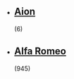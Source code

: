 

<div id="searchCategoryContainer" class="scroll-pane lazy-scroll jspScrollable" tabindex="0" style="overflow: hidden; padding: 0px; width: 180px;">
                
<div class="jspContainer" style="width: 180px; height: 175px;"><div class="jspPane" style="padding: 0px 7px 0px 0px; top: -1987px; width: 163px;"><ul>
        <li class="cl2" data-categorybreadcrumbid="246467">
                <a href="/aion" title="Aion"><h2 class="">Aion</h2></a>
                <span class="">(6)</span>
            </li>
        <li class="cl2" data-categorybreadcrumbid="3545">
                <a href="/alfa-romeo" title="Alfa Romeo"><h2 class="">Alfa Romeo</h2></a>
                <span class="">(945)</span>
            </li>
        <li class="cl2" data-categorybreadcrumbid="118035">
                <a href="/anadol" title="Anadol"><h2 class="">Anadol</h2></a>
                <span class="">(4)</span>
            </li>
        <li class="cl2" data-categorybreadcrumbid="249395">
                <a href="/arora" title="Arora"><h2 class="">Arora</h2></a>
                <span class="">(10)</span>
            </li>
        <li class="cl2" data-categorybreadcrumbid="3548">
                <a href="/aston-martin" title="Aston Martin"><h2 class="">Aston Martin</h2></a>
                <span class="">(65)</span>
            </li>
        <li class="cl2" data-categorybreadcrumbid="3549">
                <a href="/audi" title="Audi"><h2 class="">Audi</h2></a>
                <span class="">(15.431)</span>
            </li>
        <li class="cl2" data-categorybreadcrumbid="16222">
                <a href="/bentley" title="Bentley"><h2 class="">Bentley</h2></a>
                <span class="">(104)</span>
            </li>
        <li class="cl2" data-categorybreadcrumbid="3551">
                <a href="/bmw" title="BMW"><h2 class="">BMW</h2></a>
                <span class="">(28.064)</span>
            </li>
        <li class="cl2" data-categorybreadcrumbid="18426">
                <a href="/buick" title="Buick"><h2 class="">Buick</h2></a>
                <span class="">(9)</span>
            </li>
        <li class="cl2" data-categorybreadcrumbid="252586">
                <a href="/byd" title="BYD"><h2 class="">BYD</h2></a>
                <span class="">(9)</span>
            </li>
        <li class="cl2" data-categorybreadcrumbid="3554">
                <a href="/cadillac" title="Cadillac"><h2 class="">Cadillac</h2></a>
                <span class="">(39)</span>
            </li>
        <li class="cl2" data-categorybreadcrumbid="253384">
                <a href="/cenntro" title="Cenntro"><h2 class="">Cenntro</h2></a>
                <span class="">(1)</span>
            </li>
        <li class="cl2" data-categorybreadcrumbid="23271">
                <a href="/chery" title="Chery"><h2 class="">Chery</h2></a>
                <span class="">(113)</span>
            </li>
        <li class="cl2" data-categorybreadcrumbid="3555">
                <a href="/chevrolet" title="Chevrolet"><h2 class="">Chevrolet</h2></a>
                <span class="">(4.455)</span>
            </li>
        <li class="cl2" data-categorybreadcrumbid="3556">
                <a href="/chrysler" title="Chrysler"><h2 class="">Chrysler</h2></a>
                <span class="">(331)</span>
            </li>
        <li class="cl2" data-categorybreadcrumbid="3557">
                <a href="/citroen" title="Citroen"><h2 class="">Citroen</h2></a>
                <span class="">(10.347)</span>
            </li>
        <li class="cl2" data-categorybreadcrumbid="246122">
                <a href="/cupra" title="Cupra"><h2 class="">Cupra</h2></a>
                <span class="">(162)</span>
            </li>
        <li class="cl2" data-categorybreadcrumbid="3559">
                <a href="/dacia" title="Dacia"><h2 class="">Dacia</h2></a>
                <span class="">(4.366)</span>
            </li>
        <li class="cl2" data-categorybreadcrumbid="3560">
                <a href="/daewoo" title="Daewoo"><h2 class="">Daewoo</h2></a>
                <span class="">(149)</span>
            </li>
        <li class="cl2" data-categorybreadcrumbid="3561">
                <a href="/daihatsu" title="Daihatsu"><h2 class="">Daihatsu</h2></a>
                <span class="">(159)</span>
            </li>
        <li class="cl2" data-categorybreadcrumbid="3562">
                <a href="/dodge" title="Dodge"><h2 class="">Dodge</h2></a>
                <span class="">(58)</span>
            </li>
        <li class="cl2" data-categorybreadcrumbid="233138">
                <a href="/ds-automobiles" title="DS Automobiles"><h2 class="">DS Automobiles</h2></a>
                <span class="">(369)</span>
            </li>
        <li class="cl2" data-categorybreadcrumbid="3564">
                <a href="/ferrari" title="Ferrari"><h2 class="">Ferrari</h2></a>
                <span class="">(131)</span>
            </li>
        <li class="cl2" data-categorybreadcrumbid="3607">
                <a href="/fiat" title="Fiat"><h2 class="">Fiat</h2></a>
                <span class="">(38.966)</span>
            </li>
        <li class="cl2" data-categorybreadcrumbid="3565">
                <a href="/ford" title="Ford"><h2 class="">Ford</h2></a>
                <span class="">(26.449)</span>
            </li>
        <li class="cl2" data-categorybreadcrumbid="90019">
                <a href="/geely" title="Geely"><h2 class="">Geely</h2></a>
                <span class="">(198)</span>
            </li>
        <li class="cl2" data-categorybreadcrumbid="3567">
                <a href="/honda" title="Honda"><h2 class="">Honda</h2></a>
                <span class="">(12.626)</span>
            </li>
        <li class="cl2" data-categorybreadcrumbid="3568">
                <a href="/hyundai" title="Hyundai"><h2 class="">Hyundai</h2></a>
                <span class="">(20.231)</span>
            </li>
        <li class="cl2" data-categorybreadcrumbid="253780">
                <a href="/i-go" title="I-GO"><h2 class="">I-GO</h2></a>
                <span class="">(3)</span>
            </li>
        <li class="cl2" data-categorybreadcrumbid="22194">
                <a href="/ikco" title="Ikco"><h2 class="">Ikco</h2></a>
                <span class="">(20)</span>
            </li>
        <li class="cl2" data-categorybreadcrumbid="89919">
                <a href="/infiniti" title="Infiniti"><h2 class="">Infiniti</h2></a>
                <span class="">(47)</span>
            </li>
        <li class="cl2" data-categorybreadcrumbid="3571">
                <a href="/jaguar" title="Jaguar"><h2 class="">Jaguar</h2></a>
                <span class="">(460)</span>
            </li>
        <li class="cl2" data-categorybreadcrumbid="252457">
                <a href="/jiayuan" title="Jiayuan"><h2 class="">Jiayuan</h2></a>
                <span class="">(2)</span>
            </li>
        <li class="cl2" data-categorybreadcrumbid="252402">
                <a href="/jinpeng" title="Jinpeng"><h2 class="">Jinpeng</h2></a>
                <span class="">(1)</span>
            </li>
        <li class="cl2" data-categorybreadcrumbid="251888">
                <a href="/joyce" title="Joyce"><h2 class="">Joyce</h2></a>
                <span class="">(6)</span>
            </li>
        <li class="cl2" data-categorybreadcrumbid="236747">
                <a href="/katren" title="Katren"><h2 class="">Katren</h2></a>
                <span class="">(1)</span>
            </li>
        <li class="cl2" data-categorybreadcrumbid="3572">
                <a href="/kia" title="Kia"><h2 class="">Kia</h2></a>
                <span class="">(3.366)</span>
            </li>
        <li class="cl2" data-categorybreadcrumbid="251929">
                <a href="/kuba" title="Kuba"><h2 class="">Kuba</h2></a>
                <span class="">(40)</span>
            </li>
        <li class="cl2" data-categorybreadcrumbid="3573">
                <a href="/lada" title="Lada"><h2 class="">Lada</h2></a>
                <span class="">(944)</span>
            </li>
        <li class="cl2" data-categorybreadcrumbid="3574">
                <a href="/lamborghini" title="Lamborghini"><h2 class="">Lamborghini</h2></a>
                <span class="">(48)</span>
            </li>
        <li class="cl2" data-categorybreadcrumbid="3575">
                <a href="/lancia" title="Lancia"><h2 class="">Lancia</h2></a>
                <span class="">(149)</span>
            </li>
        <li class="cl2" data-categorybreadcrumbid="247709">
                <a href="/leapmotor" title="Leapmotor"><h2 class="">Leapmotor</h2></a>
                <span class="">(21)</span>
            </li>
        <li class="cl2" data-categorybreadcrumbid="3576">
                <a href="/lexus" title="Lexus"><h2 class="">Lexus</h2></a>
                <span class="">(34)</span>
            </li>
        <li class="cl2" data-categorybreadcrumbid="3577">
                <a href="/lincoln" title="Lincoln"><h2 class="">Lincoln</h2></a>
                <span class="">(21)</span>
            </li>
        <li class="cl2" data-categorybreadcrumbid="3578">
                <a href="/lotus" title="Lotus"><h2 class="">Lotus</h2></a>
                <span class="">(4)</span>
            </li>
        <li class="cl2" data-categorybreadcrumbid="253682">
                <a href="/luqi" title="Luqi"><h2 class="">Luqi</h2></a>
                <span class="">(2)</span>
            </li>
        <li class="cl2" data-categorybreadcrumbid="231144">
                <a href="/marcos" title="Marcos"><h2 class="">Marcos</h2></a>
                <span class="">(1)</span>
            </li>
        <li class="cl2" data-categorybreadcrumbid="3579">
                <a href="/maserati" title="Maserati"><h2 class="">Maserati</h2></a>
                <span class="">(201)</span>
            </li>
        <li class="cl2" data-categorybreadcrumbid="3580">
                <a href="/mazda" title="Mazda"><h2 class="">Mazda</h2></a>
                <span class="">(1.369)</span>
            </li>
        <li class="cl2" data-categorybreadcrumbid="173206">
                <a href="/mclaren" title="McLaren"><h2 class="">McLaren</h2></a>
                <span class="">(5)</span>
            </li>
        <li class="cl2" data-categorybreadcrumbid="3581">
                <a href="/mercedes-benz" title="Mercedes-Benz"><h2 class="">Mercedes-Benz</h2></a>
                <span class="">(23.100)</span>
            </li>
        <li class="cl2" data-categorybreadcrumbid="64227">
                <a href="/mg" title="MG"><h2 class="">MG</h2></a>
                <span class="">(145)</span>
            </li>
        <li class="cl2" data-categorybreadcrumbid="247820">
                <a href="/micro" title="Micro"><h2 class="">Micro</h2></a>
                <span class="">(3)</span>
            </li>
        <li class="cl2" data-categorybreadcrumbid="3584">
                <a href="/mini" title="Mini"><h2 class="">Mini</h2></a>
                <span class="">(1.367)</span>
            </li>
        <li class="cl2" data-categorybreadcrumbid="3585">
                <a href="/mitsubishi" title="Mitsubishi"><h2 class="">Mitsubishi</h2></a>
                <span class="">(944)</span>
            </li>
        <li class="cl2" data-categorybreadcrumbid="252771">
                <a href="/nieve" title="Nieve"><h2 class="">Nieve</h2></a>
                <span class="">(15)</span>
            </li>
        <li class="cl2" data-categorybreadcrumbid="3588">
                <a href="/nissan" title="Nissan"><h2 class="">Nissan</h2></a>
                <span class="">(2.410)</span>
            </li>
        <li class="cl2" data-categorybreadcrumbid="3591">
                <a href="/opel" title="Opel"><h2 class="">Opel</h2></a>
                <span class="">(33.093)</span>
            </li>
        <li class="cl2" data-categorybreadcrumbid="3592">
                <a href="/peugeot" title="Peugeot"><h2 class="">Peugeot</h2></a>
                <span class="">(16.456)</span>
            </li>
        <li class="cl2" data-categorybreadcrumbid="3593">
                <a href="/plymouth" title="Plymouth"><h2 class="">Plymouth</h2></a>
                <span class="">(1)</span>
            </li>
        <li class="cl2" data-categorybreadcrumbid="248437">
                <a href="/polestar" title="Polestar"><h2 class="">Polestar</h2></a>
                <span class="">(3)</span>
            </li>
        <li class="cl2" data-categorybreadcrumbid="3594">
                <a href="/pontiac" title="Pontiac"><h2 class="">Pontiac</h2></a>
                <span class="">(17)</span>
            </li>
        <li class="cl2" data-categorybreadcrumbid="3595">
                <a href="/porsche" title="Porsche"><h2 class="">Porsche</h2></a>
                <span class="">(1.307)</span>
            </li>
        <li class="cl2" data-categorybreadcrumbid="3596">
                <a href="/proton" title="Proton"><h2 class="">Proton</h2></a>
                <span class="">(164)</span>
            </li>
        <li class="cl2" data-categorybreadcrumbid="251246">
                <a href="/rainwoll" title="Rainwoll"><h2 class="">Rainwoll</h2></a>
                <span class="">(4)</span>
            </li>
        <li class="cl2" data-categorybreadcrumbid="256866">
                <a href="/reeder" title="Reeder"><h2 class="">Reeder</h2></a>
                <span class="">(2)</span>
            </li>
        <li class="cl2" data-categorybreadcrumbid="250043">
                <a href="/regal-raptor" title="Regal Raptor"><h2 class="">Regal Raptor</h2></a>
                <span class="">(35)</span>
            </li>
        <li class="cl2" data-categorybreadcrumbid="252206">
                <a href="/relive" title="Relive"><h2 class="">Relive</h2></a>
                <span class="">(20)</span>
            </li>
        <li class="cl2" data-categorybreadcrumbid="3597">
                <a href="/renault" title="Renault"><h2 class="">Renault</h2></a>
                <span class="">(61.194)</span>
            </li>
        <li class="cl2" data-categorybreadcrumbid="248079">
                <a href="/rks" title="RKS"><h2 class="">RKS</h2></a>
                <span class="">(28)</span>
            </li>
        <li class="cl2" data-categorybreadcrumbid="255467">
                <a href="/roewe" title="Roewe"><h2 class="">Roewe</h2></a>
                <span class="">(1)</span>
            </li>
        <li class="cl2" data-categorybreadcrumbid="3598">
                <a href="/rolls-royce" title="Rolls-Royce"><h2 class="">Rolls-Royce</h2></a>
                <span class="">(54)</span>
            </li>
        <li class="cl2" data-categorybreadcrumbid="3599">
                <a href="/rover" title="Rover"><h2 class="">Rover</h2></a>
                <span class="">(221)</span>
            </li>
        <li class="cl2" data-categorybreadcrumbid="3600">
                <a href="/saab" title="Saab"><h2 class="">Saab</h2></a>
                <span class="">(70)</span>
            </li>
        <li class="cl2" data-categorybreadcrumbid="244153">
                <a href="/saturn" title="Saturn"><h2 class="">Saturn</h2></a>
                <span class="">(1)</span>
            </li>
        <li class="cl2" data-categorybreadcrumbid="3601">
                <a href="/seat" title="Seat"><h2 class="">Seat</h2></a>
                <span class="">(7.478)</span>
            </li>
        <li class="cl2" data-categorybreadcrumbid="3602">
                <a href="/skoda" title="Skoda"><h2 class="">Skoda</h2></a>
                <span class="">(10.398)</span>
            </li>
        <li class="cl2" data-categorybreadcrumbid="3603">
                <a href="/smart" title="Smart"><h2 class="">Smart</h2></a>
                <span class="">(88)</span>
            </li>
        <li class="cl2" data-categorybreadcrumbid="3604">
                <a href="/subaru" title="Subaru"><h2 class="">Subaru</h2></a>
                <span class="">(299)</span>
            </li>
        <li class="cl2" data-categorybreadcrumbid="3605">
                <a href="/suzuki" title="Suzuki"><h2 class="">Suzuki</h2></a>
                <span class="">(790)</span>
            </li>
        <li class="cl2" data-categorybreadcrumbid="3606">
                <a href="/tata" title="Tata"><h2 class="">Tata</h2></a>
                <span class="">(320)</span>
            </li>
        <li class="cl2" data-categorybreadcrumbid="236720">
                <a href="/tesla" title="Tesla"><h2 class="">Tesla</h2></a>
                <span class="">(625)</span>
            </li>
        <li class="cl2" data-categorybreadcrumbid="239273">
                <a href="/the-london-taxi" title="The London Taxi"><h2 class="">The London Taxi</h2></a>
                <span class="">(4)</span>
            </li>
        <li class="cl2" data-categorybreadcrumbid="113644">
                <a href="/tofas" title="Tofaş"><h2 class="">Tofaş</h2></a>
                <span class="">(10.804)</span>
            </li>
        <li class="cl2" data-categorybreadcrumbid="3608">
                <a href="/toyota" title="Toyota"><h2 class="">Toyota</h2></a>
                <span class="">(17.898)</span>
            </li>
        <li class="cl2" data-categorybreadcrumbid="248890">
                <a href="/vanderhall" title="Vanderhall"><h2 class="">Vanderhall</h2></a>
                <span class="">(11)</span>
            </li>
        <li class="cl2" data-categorybreadcrumbid="3611">
                <a href="/volkswagen" title="Volkswagen"><h2 class="">Volkswagen</h2></a>
                <span class="">(49.991)</span>
            </li>
        <li class="cl2" data-categorybreadcrumbid="249751">
                <a href="/volta" title="Volta"><h2 class="">Volta</h2></a>
                <span class="">(20)</span>
            </li>
        <li class="cl2" data-categorybreadcrumbid="3612">
                <a href="/volvo" title="Volvo"><h2 class="">Volvo</h2></a>
                <span class="">(3.549)</span>
            </li>
        <li class="cl2" data-categorybreadcrumbid="252966">
                <a href="/voyah" title="Voyah"><h2 class="">Voyah</h2></a>
                <span class="">(2)</span>
            </li>
        <li class="cl2" data-categorybreadcrumbid="247817">
                <a href="/xev" title="XEV"><h2 class="">XEV</h2></a>
                <span class="">(12)</span>
            </li>
        <li class="cl2" data-categorybreadcrumbid="249554">
                <a href="/yuki" title="Yuki"><h2 class="">Yuki</h2></a>
                <span class="">(33)</span>
            </li>
        <li class="cl2" data-categorybreadcrumbid="253642">
                <a href="/zeekr" title="Zeekr"><h2 class="">Zeekr</h2></a>
                <span class="">(1)</span>
            </li>
        <li class="cl2" data-categorybreadcrumbid="254998">
                <a href="/zhidou" title="ZhiDou"><h2 class="">ZhiDou</h2></a>
                <span class="">(1)</span>
            </li>
        </ul></div><div class="jspVerticalBar"><div class="jspCap jspCapTop"></div><div class="jspTrack" style="height: 175px;"><div class="jspDrag" style="height: 15px; top: 160px;"><div class="jspDragTop"></div><div class="jspDragBottom"></div></div></div><div class="jspCap jspCapBottom"></div></div></div></div>
